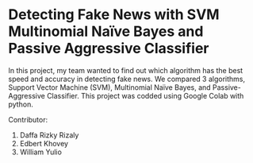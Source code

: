 # Detecting Fake News with SVM Multinomial Naïve Bayes and Passive Aggressive Classifier
In this project, my team wanted to find out which algorithm has the best speed and accuracy in detecting fake news. We compared 3 algorithms, Support Vector Machine (SVM), Multinomial Naïve Bayes, and Passive-Aggressive Classifier. This project was codded using Google Colab with python.

Contributor:
1. Daffa Rizky Rizaly
2. Edbert Khovey
3. William Yulio
